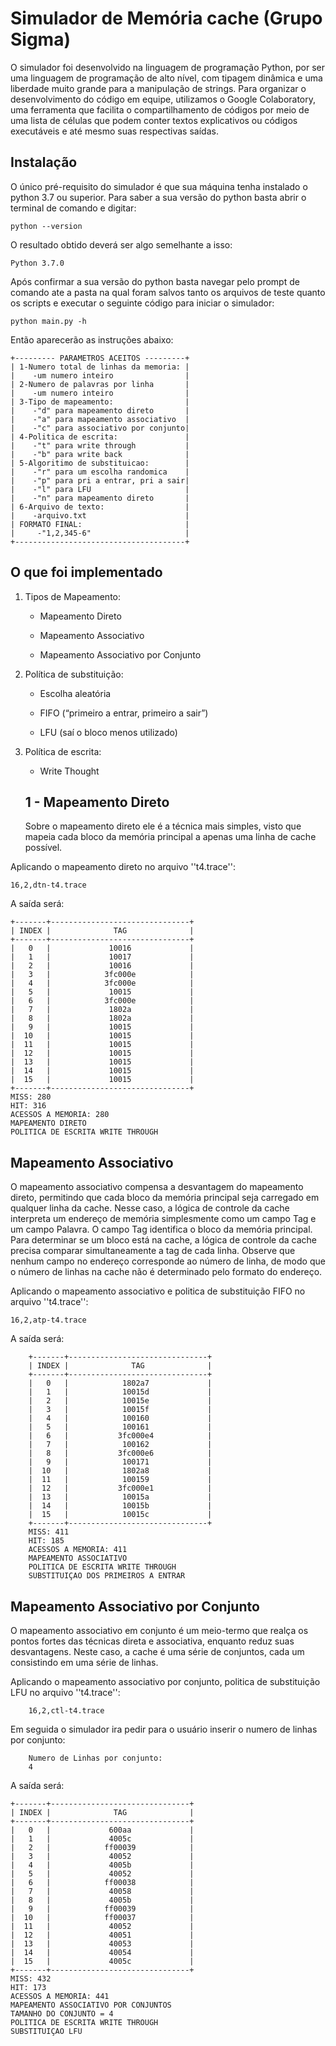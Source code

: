﻿# Simulador de Memória cache **(Grupo Sigma)**
O simulador foi desenvolvido na linguagem de programação Python, por ser uma linguagem de programação de alto nível, com tipagem dinâmica e uma liberdade muito grande para a manipulação de strings. Para organizar o desenvolvimento do código em equipe, utilizamos o Google Colaboratory, uma ferramenta que facilita o compartilhamento de códigos por meio de uma lista de células que podem conter textos explicativos ou códigos executáveis e até mesmo suas respectivas saídas.

## Instalação
O único pré-requisito do simulador é que sua máquina tenha instalado o python 3.7 ou superior. Para saber a sua versão do python basta abrir o terminal de comando e digitar:

    python --version
 
O resultado obtido deverá ser algo semelhante a isso:

    Python 3.7.0
Após confirmar a sua versão do python basta navegar pelo prompt de comando ate a pasta na qual foram salvos tanto os arquivos de teste quanto os scripts e executar o seguinte código para iniciar o simulador:

    python main.py -h
Então aparecerão as instruções abaixo:

    +--------- PARAMETROS ACEITOS ---------+
    | 1-Numero total de linhas da memoria: |
    |    -um numero inteiro                |
    | 2-Numero de palavras por linha       |
    |    -um numero inteiro                |
    | 3-Tipo de mapeamento:                |
    |    -"d" para mapeamento direto       |
    |    -"a" para mapeamento associativo  |
    |    -"c" para associativo por conjunto|
    | 4-Politica de escrita:               |
    |    -"t" para write through           |
    |    -"b" para write back              |
    | 5-Algoritimo de substituicao:        |
    |    -"r" para um escolha randomica    |
    |    -"p" para pri a entrar, pri a sair|
    |    -"l" para LFU                     |
    |    -"n" para mapeamento direto       |
    | 6-Arquivo de texto:                  |
    |    -arquivo.txt                      |
    | FORMATO FINAL:                       |
    |     -"1,2,345-6"                     |
    +--------------------------------------+
## O que foi implementado
1.  Tipos de Mapeamento:
    
	-   Mapeamento Direto
    
	-   Mapeamento Associativo
    
	-   Mapeamento Associativo por Conjunto
    
2.  Política de substituição:
    
	-   Escolha aleatória​
   
	-   FIFO (“primeiro a entrar, primeiro a sair”)
    
	-   LFU (saí o bloco menos utilizado)
  
3.  Política de escrita:
    
	-   Write Thought
	
    ## 1 - Mapeamento Direto
    Sobre o mapeamento direto ele é a técnica mais simples, visto que mapeia cada bloco da memória principal a apenas uma linha de cache possível.

Aplicando o mapeamento direto no arquivo ''t4.trace'':

    16,2,dtn-t4.trace
A saída será:

    +-------+-------------------------------+
    | INDEX |              TAG              |
    +-------+-------------------------------+
    |   0   |             10016             |
    |   1   |             10017             |
    |   2   |             10016             |
    |   3   |            3fc000e            |
    |   4   |            3fc000e            |
    |   5   |             10015             |
    |   6   |            3fc000e            |
    |   7   |             1802a             |
    |   8   |             1802a             |
    |   9   |             10015             |
    |  10   |             10015             |
    |  11   |             10015             |
    |  12   |             10015             |
    |  13   |             10015             |
    |  14   |             10015             |
    |  15   |             10015             |
    +-------+-------------------------------+
    MISS: 280
    HIT: 316
    ACESSOS A MEMORIA: 280
    MAPEAMENTO DIRETO
    POLITICA DE ESCRITA WRITE THROUGH
## Mapeamento Associativo
O mapeamento associativo compensa a desvantagem do mapeamento direto, permitindo que cada bloco da memória principal seja carregado em qualquer linha da cache. Nesse caso, a lógica de controle da cache interpreta um endereço de memória simplesmente como um campo Tag e um campo Palavra. O campo Tag identifica o bloco da memória principal. Para determinar se um bloco está na cache, a lógica de controle da cache precisa comparar simultaneamente a tag de cada linha. Observe que nenhum campo no endereço corresponde ao número de linha, de modo que o número de linhas na cache não é determinado pelo formato do endereço.

Aplicando o mapeamento associativo e politica de substituição FIFO no arquivo ''t4.trace'':

    16,2,atp-t4.trace

A saída será:

        +-------+-------------------------------+
        | INDEX |              TAG              |
        +-------+-------------------------------+
        |   0   |            1802a7             |
        |   1   |            10015d             |
        |   2   |            10015e             |
        |   3   |            10015f             |
        |   4   |            100160             |
        |   5   |            100161             |
        |   6   |           3fc000e4            |
        |   7   |            100162             |
        |   8   |           3fc000e6            |
        |   9   |            100171             |
        |  10   |            1802a8             |
        |  11   |            100159             |
        |  12   |           3fc000e1            |
        |  13   |            10015a             |
        |  14   |            10015b             |
        |  15   |            10015c             |
        +-------+-------------------------------+
        MISS: 411
        HIT: 185
        ACESSOS A MEMORIA: 411
        MAPEAMENTO ASSOCIATIVO
        POLITICA DE ESCRITA WRITE THROUGH
        SUBSTITUIÇAO DOS PRIMEIROS A ENTRAR
## Mapeamento Associativo por Conjunto
O mapeamento associativo em conjunto é um meio-termo que realça os pontos fortes das técnicas direta e associativa, enquanto reduz suas desvantagens. Neste caso, a cache é uma série de conjuntos, cada um consistindo em uma série de linhas.
    
   
   Aplicando o mapeamento associativo por conjunto, politica de
   substituição LFU  no arquivo ''t4.trace'':
    
        16,2,ctl-t4.trace
Em seguida o simulador ira pedir para o usuário inserir o numero de linhas por conjunto:

    
        Numero de Linhas por conjunto:
        4
    
A saída será:
    
    +-------+-------------------------------+
    | INDEX |              TAG              |
    +-------+-------------------------------+
    |   0   |             600aa             |
    |   1   |             4005c             |
    |   2   |            ff00039            |
    |   3   |             40052             |
    |   4   |             4005b             |
    |   5   |             40052             |
    |   6   |            ff00038            |
    |   7   |             40058             |
    |   8   |             4005b             |
    |   9   |            ff00039            |
    |  10   |            ff00037            |
    |  11   |             40052             |
    |  12   |             40051             |
    |  13   |             40053             |
    |  14   |             40054             |
    |  15   |             4005c             |
    +-------+-------------------------------+
    MISS: 432
    HIT: 173
    ACESSOS A MEMORIA: 441
    MAPEAMENTO ASSOCIATIVO POR CONJUNTOS
    TAMANHO DO CONJUNTO = 4
    POLITICA DE ESCRITA WRITE THROUGH
    SUBSTITUIÇAO LFU

    








